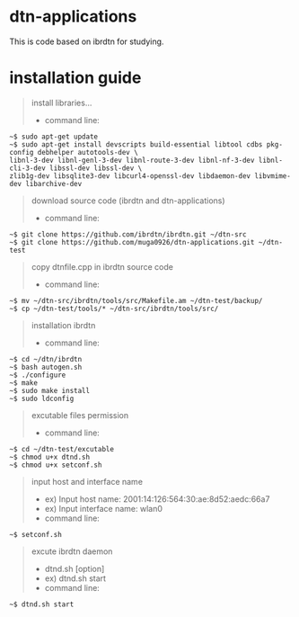 # dtn-applications

This is code based on ibrdtn for studying.


# installation guide

> install libraries...
> * command line:

    ~$ sudo apt-get update
    ~$ sudo apt-get install devscripts build-essential libtool cdbs pkg-config debhelper autotools-dev \
    libnl-3-dev libnl-genl-3-dev libnl-route-3-dev libnl-nf-3-dev libnl-cli-3-dev libssl-dev libssl-dev \
    zlib1g-dev libsqlite3-dev libcurl4-openssl-dev libdaemon-dev libvmime-dev libarchive-dev

> download source code (ibrdtn and dtn-applications)
> * command line:

    ~$ git clone https://github.com/ibrdtn/ibrdtn.git ~/dtn-src
    ~$ git clone https://github.com/muga0926/dtn-applications.git ~/dtn-test

> copy dtnfile.cpp in ibrdtn source code
> * command line:

    ~$ mv ~/dtn-src/ibrdtn/tools/src/Makefile.am ~/dtn-test/backup/
    ~$ cp ~/dtn-test/tools/* ~/dtn-src/ibrdtn/tools/src/
 
> installation ibrdtn
> * command line:

    ~$ cd ~/dtn/ibrdtn
    ~$ bash autogen.sh
    ~$ ./configure
    ~$ make
    ~$ sudo make install
    ~$ sudo ldconfig

> excutable files permission
> * command line:

    ~$ cd ~/dtn-test/excutable
    ~$ chmod u+x dtnd.sh
    ~$ chmod u+x setconf.sh

> input host and interface name
> * ex) Input host name: 2001:14:126:564:30:ae:8d52:aedc:66a7
> * ex) Input interface name: wlan0
> * command line:

    ~$ setconf.sh

> excute ibrdtn daemon
> * dtnd.sh [option]
> * ex) dtnd.sh start
> * command line:

    ~$ dtnd.sh start

